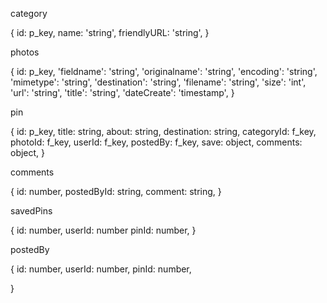 <!-- users

{
  email: string,
  userName: string,
  image: string
} -->

category 

{
id: p_key,
name: 'string',
friendlyURL: 'string',
}

photos

{
 id: p_key,
 'fieldname': 'string',
'originalname': 'string',
'encoding': 'string',
'mimetype': 'string',
'destination': 'string',
'filename': 'string',
'size': 'int',
'url': 'string',
'title': 'string',
'dateCreate': 'timestamp', 
}

pin

{
  id: p_key,
  title: string, <!-- match -->
  about: string,
  destination: string, <!-- url -->
  categoryId: f_key, <!-- match -->
  photoId: f_key,
  userId: f_key,
  postedBy: f_key, <!-- user.name -->
  save: object, <!-- list users that save this posts -->
  comments: object, <!-- list users that comments this posts -->
}

comments

{
  id: number,
  postedById: string,
  comment: string,
}

savedPins 

{
  id: number,
  userId: number <!-- users that save this posts -->
  pinId: number,
}

postedBy

{
  id: number,
  userId: number,
  pinId: number,
  
}